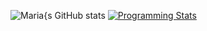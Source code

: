 ![Maria{s GitHub stats](https://github-readme-stats.vercel.app/api?username=e4fgg&show_icons=true&theme=dracula)
[![Programming Stats](https://github-readme-stats.vercel.app/api/wakatime?username=ffflabs)](https://github.com/e4fgg/github-readme-stats)
